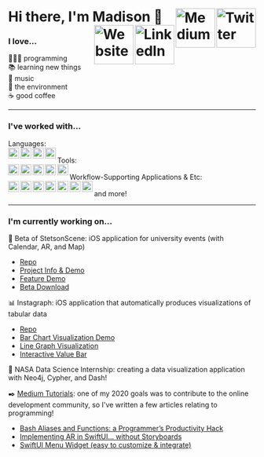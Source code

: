 # Hi there, I'm Madison 👋 [<img align="right" alt="Twitter" width="80px" src="https://img.shields.io/badge/twitter-%231DA1F2.svg?&style=for-the-badge&logo=twitter&logoColor=white" />](https://twitter.com/MadisonGipson4)[<img align="right" alt="Medium" width="80px" src="https://img.shields.io/badge/medium-%2312100E.svg?&style=for-the-badge&logo=medium&logoColor=white" />](https://medium.com/@mmgipson3)[<img align="right" alt="LinkedIn" width="80px" src="https://img.shields.io/badge/linkedin-%230077B5.svg?&style=for-the-badge&logo=linkedin&logoColor=white" />](https://www.linkedin.com/in/mgip/)[<img align="right" alt="Website" width="80px" src="https://img.shields.io/badge/website-%231ED760.svg?&style=for-the-badge&logoColor=white" />](https://madisongipson.com)

<!---[![Website](https://img.shields.io/badge/website-%231ED760.svg?&style=for-the-badge&logoColor=white)](https://madisongipson.com)     [![LinkedIn](https://img.shields.io/badge/linkedin-%230077B5.svg?&style=for-the-badge&logo=linkedin&logoColor=white)](https://www.linkedin.com/in/mgip/)     [![Medium](https://img.shields.io/badge/medium-%2312100E.svg?&style=for-the-badge&logo=medium&logoColor=white)](https://medium.com/@mmgipson3)     [![Twitter](https://img.shields.io/badge/twitter-%231DA1F2.svg?&style=for-the-badge&logo=twitter&logoColor=white)](https://twitter.com/MadisonGipson4)--->

### I love...  
👩🏻‍💻 programming  
📚 learning new things  
🎹 music  
🌿 the environment  
☕️ good coffee   

---

### I've worked with...  
Languages:  
<img align="left" alt="Twitter" width="22px" src="https://cdn.jsdelivr.net/npm/simple-icons@v3/icons/swift.svg" />
<img align="left" alt="Twitter" width="22px" src="https://cdn.jsdelivr.net/npm/simple-icons@v3/icons/python.svg" />
<img align="left" alt="Twitter" width="22px" src="https://cdn.jsdelivr.net/npm/simple-icons@v3/icons/cplusplus.svg" />
<img align="left" alt="Twitter" width="22px" src="https://cdn.jsdelivr.net/npm/simple-icons@v3/icons/java.svg" />  
Tools:  
<img align="left" alt="Twitter" width="22px" src="https://cdn.jsdelivr.net/npm/simple-icons@v3/icons/dash.svg" />
<img align="left" alt="Twitter" width="22px" src="https://cdn.jsdelivr.net/npm/simple-icons@v3/icons/neo4j.svg" />
<img align="left" alt="Twitter" width="22px" src="https://cdn.jsdelivr.net/npm/simple-icons@v3/icons/firebase.svg" />
<img align="left" alt="Twitter" width="22px" src="https://cdn.jsdelivr.net/npm/simple-icons@v3/icons/postgresql.svg" />
<img align="left" alt="Twitter" width="22px" src="https://cdn.jsdelivr.net/npm/simple-icons@v3/icons/apachespark.svg" />  
Workflow-Supporting Applications & Etc:  
<img align="left" alt="Twitter" width="22px" src="https://cdn.jsdelivr.net/npm/simple-icons@v3/icons/xcode.svg" />
<img align="left" alt="Twitter" width="22px" src="https://cdn.jsdelivr.net/npm/simple-icons@v3/icons/visualstudiocode.svg" />
<img align="left" alt="Twitter" width="22px" src="https://cdn.jsdelivr.net/npm/simple-icons@v3/icons/jirasoftware.svg" />
<img align="left" alt="Twitter" width="22px" src="https://cdn.jsdelivr.net/npm/simple-icons@v3/icons/docker.svg" />
<img align="left" alt="Twitter" width="22px" src="https://cdn.jsdelivr.net/npm/simple-icons@v3/icons/git.svg" />
<img align="left" alt="Twitter" width="22px" src="https://cdn.jsdelivr.net/npm/simple-icons@v3/icons/subversion.svg" />
<img align="left" alt="Twitter" width="22px" src="https://cdn.jsdelivr.net/npm/simple-icons@v3/icons/linux.svg" />  
and more!

---

### I'm currently working on...  
📱 Beta of StetsonScene: iOS application for university events (with Calendar, AR, and Map)
- [Repo](https://github.com/ldhough/Stetson-Scene-Showcase)  
- [Project Info & Demo](https://www.youtube.com/watch?v=LQdyA4Y4_qM)  
- [Feature Demo](https://www.youtube.com/watch?v=Y0MAO182c0I)  
- [Beta Download](https://testflight.apple.com/join/KYifINaf)  

📊 Instagraph: iOS application that automatically produces visualizations of tabular data  
- [Repo](https://github.com/mgipson/Instagraph)  
- [Bar Chart Visualization Demo](https://www.youtube.com/watch?v=n56lA2_Rc4Y&feature=emb_logo)  
- [Line Graph Visualization](https://www.youtube.com/watch?v=WF4Gai-JpKY&feature=emb_logo)  
- [Interactive Value Bar](https://www.youtube.com/watch?v=pT0dG35hkLQ&feature=emb_logo)  

🚀 NASA Data Science Internship: creating a data visualization application with Neo4j, Cypher, and Dash!  

✒️ [Medium Tutorials](https://medium.com/@mmgipson3): one of my 2020 goals was to contribute to the online development community, so I've written a few articles relating to programming!  
- [Bash Aliases and Functions: a Programmer’s Productivity Hack](https://medium.com/dev-genius/bash-aliases-and-functions-a-programmers-productivity-hack-1027c65f37)  
- [Implementing AR in SwiftUI… without Storyboards](https://medium.com/dev-genius/implementing-ar-in-swiftui-without-storyboards-ec529ace7ab2)  
- [SwiftUI Menu Widget (easy to customize & integrate)](https://medium.com/dev-genius/swiftui-menu-widget-easy-to-customize-integrate-75a36f067d83)  
